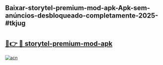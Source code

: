## Baixar-storytel-premium-mod-apk-Apk-sem-anúncios-desbloqueado-completamente-2025-#tkjug

# <h2><a href="https://ainizakaria.my?title=storytel-premium-mod-apk&ref=20M">🔗👉 🔴 storytel-premium-mod-apk</a></h2>

[![acn](https://github.com/user-attachments/assets/0f9c940e-d8b0-45ae-aac7-cd30a18b3e1c)](https://ainizakaria.my?title=storytel-premium-mod-apk&ref=20M)

